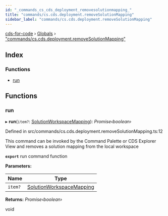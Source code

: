 ```yaml
---
id: "_commands_cs_cds_deployment_removesolutionmapping_"
title: "commands/cs.cds.deployment.removeSolutionMapping"
sidebar_label: "commands/cs.cds.deployment.removeSolutionMapping"
---
```


[cds-for-code](../index.md) › [Globals](../globals.md) › ["commands/cs.cds.deployment.removeSolutionMapping"](_commands_cs_cds_deployment_removesolutionmapping_.md)

## Index

### Functions

* [run](_commands_cs_cds_deployment_removesolutionmapping_.md#run)

## Functions

###  run

▸ **run**(`item?`: [SolutionWorkspaceMapping](../classes/_components_solutions_solutionworkspacemapping_.solutionworkspacemapping.md)): *Promise‹boolean›*

Defined in src/commands/cs.cds.deployment.removeSolutionMapping.ts:12

This command can be invoked by the Command Palette or CDS Explorer View and removes a solution mapping from the local workspace

**`export`** run command function

**Parameters:**

Name | Type |
------ | ------ |
`item?` | [SolutionWorkspaceMapping](../classes/_components_solutions_solutionworkspacemapping_.solutionworkspacemapping.md) |

**Returns:** *Promise‹boolean›*

void
